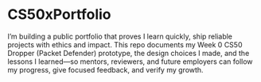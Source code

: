 # CS50xPortfolio
I’m building a public portfolio that proves I learn quickly, ship reliable projects with ethics and impact. This repo documents my Week 0 CS50 Dropper (Packet Defender) prototype, the design choices I made, and the lessons I learned—so mentors, reviewers, and future employers can follow my progress, give focused feedback, and verify my growth.
